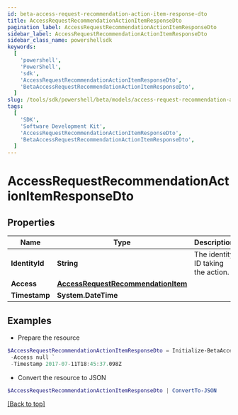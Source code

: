 ```yaml
---
id: beta-access-request-recommendation-action-item-response-dto
title: AccessRequestRecommendationActionItemResponseDto
pagination_label: AccessRequestRecommendationActionItemResponseDto
sidebar_label: AccessRequestRecommendationActionItemResponseDto
sidebar_class_name: powershellsdk
keywords:
  [
    'powershell',
    'PowerShell',
    'sdk',
    'AccessRequestRecommendationActionItemResponseDto',
    'BetaAccessRequestRecommendationActionItemResponseDto',
  ]
slug: /tools/sdk/powershell/beta/models/access-request-recommendation-action-item-response-dto
tags:
  [
    'SDK',
    'Software Development Kit',
    'AccessRequestRecommendationActionItemResponseDto',
    'BetaAccessRequestRecommendationActionItemResponseDto',
  ]
---
```


# AccessRequestRecommendationActionItemResponseDto

## Properties

| Name | Type | Description | Notes |
| --- | --- | --- | --- |
| **IdentityId** | **String** | The identity ID taking the action. | [optional] |
| **Access** | [**AccessRequestRecommendationItem**](access-request-recommendation-item) |  | [optional] |
| **Timestamp** | **System.DateTime** |  | [optional] |

## Examples

- Prepare the resource

```powershell
$AccessRequestRecommendationActionItemResponseDto = Initialize-BetaAccessRequestRecommendationActionItemResponseDto  -IdentityId 2c91808570313110017040b06f344ec9 `
 -Access null `
 -Timestamp 2017-07-11T18:45:37.098Z
```

- Convert the resource to JSON

```powershell
$AccessRequestRecommendationActionItemResponseDto | ConvertTo-JSON
```

[[Back to top]](#)
